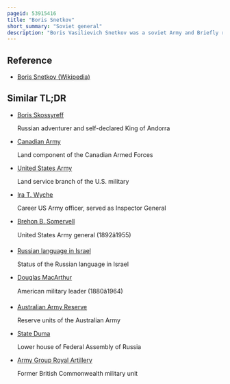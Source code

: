 ```yaml
---
pageid: 53915416
title: "Boris Snetkov"
short_summary: "Soviet general"
description: "Boris Vasilievich Snetkov was a soviet Army and Briefly russian Ground Forces Army General."
---
```


## Reference

- [Boris Snetkov (Wikipedia)](https://en.wikipedia.org/?curid=53915416)

## Similar TL;DR

- [Boris Skossyreff](/tldr/en/boris-skossyreff)

  Russian adventurer and self-declared King of Andorra

- [Canadian Army](/tldr/en/canadian-army)

  Land component of the Canadian Armed Forces

- [United States Army](/tldr/en/united-states-army)

  Land service branch of the U.S. military

- [Ira T. Wyche](/tldr/en/ira-t-wyche)

  Career US Army officer, served as Inspector General

- [Brehon B. Somervell](/tldr/en/brehon-b-somervell)

  United States Army general (1892â1955)

- [Russian language in Israel](/tldr/en/russian-language-in-israel)

  Status of the Russian language in Israel

- [Douglas MacArthur](/tldr/en/douglas-macarthur)

  American military leader (1880â1964)

- [Australian Army Reserve](/tldr/en/australian-army-reserve)

  Reserve units of the Australian Army

- [State Duma](/tldr/en/state-duma)

  Lower house of Federal Assembly of Russia

- [Army Group Royal Artillery](/tldr/en/army-group-royal-artillery)

  Former British Commonwealth military unit
